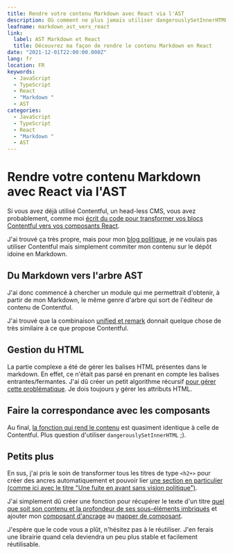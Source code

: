 ```yaml
---
title: Rendre votre contenu Markdown avec React via l'AST
description: Où comment ne plus jamais utiliser dangerouslySetInnerHTML.
leafname: markdown_ast_vers_react
link:
  label: AST Markdown et React
  title: Découvrez ma façon de rendre le contenu Markdown en React
date: "2021-12-01T22:00:00.000Z"
lang: fr
location: FR
keywords:
  - JavaScript
  - TypeScript
  - React
  - "Markdown "
  - AST
categories:
  - JavaScript
  - TypeScript
  - React
  - "Markdown "
  - AST
---
```


# Rendre votre contenu Markdown avec React via l'AST

Si vous avez déjà utilisé Contentful, un head-less CMS, vous avez probablement, comme moi [écrit du code pour transformer vos blocs Contentful vers vos composants React](https://github.com/nfroidure/douaisis-2021/blob/7c154197556fea1a86744c38a730a9cc21f567aa/utils/contentful.tsx#L131-L160).

J'ai trouvé ça très propre, mais pour mon [blog politique](https://nicolasfroidure.fr), je ne voulais pas utiliser Contentful mais simplement commiter mon contenu sur le dépôt idoine en Markdown.

## Du Markdown vers l'arbre AST

J'ai donc commencé à chercher un module qui me permettrait d'obtenir, à partir de mon Markdown, le même genre d'arbre qui sort de l'éditeur de contenu de Contentful.

J'ai trouvé que la combinaison [unified et remark](https://github.com/nfroidure/politics/blob/38c77b03c697dd6d1c6e79eb0bc5751d6629cbb0/src/utils/markdown.tsx#L330-L352) donnait quelque chose de très similaire à ce que propose Contentful.

## Gestion du HTML

La partie complexe a été de gérer les balises HTML présentes dans le markdown. En effet, ce n'était pas parsé en prenant en compte les balises entrantes/fermantes. J'ai dû créer un petit algorithme récursif [pour gérer cette problématique](https://github.com/nfroidure/politics/blob/38c77b03c697dd6d1c6e79eb0bc5751d6629cbb0/src/utils/markdown.tsx#L387-L465). Je dois toujours y gérer les attributs HTML.

## Faire la correspondance avec les composants

Au final, [la fonction qui rend le contenu](https://github.com/nfroidure/politics/blob/38c77b03c697dd6d1c6e79eb0bc5751d6629cbb0/src/utils/markdown.tsx#L353-L368) est quasiment identique à celle de Contentful. Plus question d'utiliser `dangerouslySetInnerHTML` ;).

## Petits plus

En sus, j'ai pris le soin de transformer tous les titres de type `<h2+>` pour créer des ancres automatiquement et pouvoir lier [une section en particulier (comme ici avec le titre "Une fuite en avant sans vision politique")](https://nicolasfroidure.fr/blog/pour-une-region-actrice-d-un-numerique-humain#une-fuite-en-avant-sans-vision-politique).

J'ai simplement dû créer une fonction pour récupérer le texte d'un titre [quel que soit son contenu et la profondeur de ses sous-éléments imbriqués](https://github.com/nfroidure/politics/blob/38c77b03c697dd6d1c6e79eb0bc5751d6629cbb0/src/utils/markdown.tsx#L370-L385) et ajouter mon [composant d'ancrage](https://github.com/nfroidure/politics/blob/main/src/components/anchored.tsx) au [mapper de composant](https://github.com/nfroidure/politics/blob/38c77b03c697dd6d1c6e79eb0bc5751d6629cbb0/src/utils/markdown.tsx#L195-L209).

J'espère que le code vous a plût, n'hésitez pas à le réutiliser. J'en ferais une librairie quand cela deviendra un peu plus stable et facilement réutilisable.
